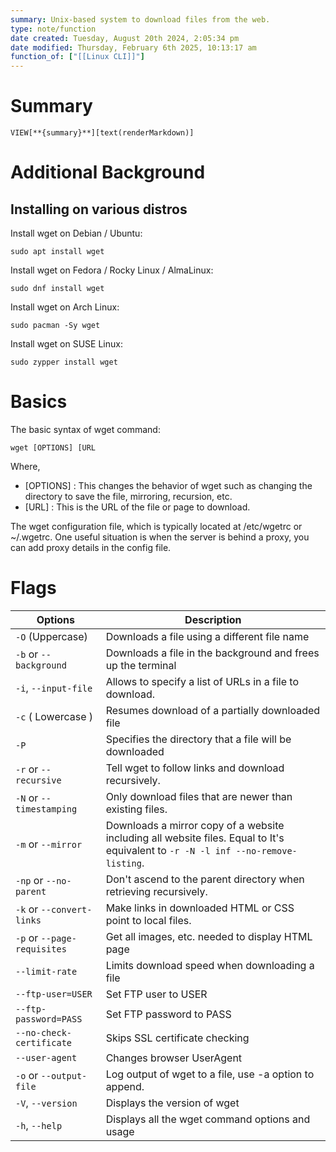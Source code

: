 ```yaml
---
summary: Unix-based system to download files from the web.
type: note/function
date created: Tuesday, August 20th 2024, 2:05:34 pm
date modified: Thursday, February 6th 2025, 10:13:17 am
function_of: ["[[Linux CLI]]"]
---
```

# Summary
`VIEW[**{summary}**][text(renderMarkdown)]`

# Additional Background

## Installing on various distros
Install wget on Debian / Ubuntu:

```
sudo apt install wget
```

Install wget on Fedora / Rocky Linux / AlmaLinux:

```
sudo dnf install wget
```

Install wget on Arch Linux:

```
sudo pacman -Sy wget
```

Install wget on SUSE Linux:

```
sudo zypper install wget
```

# Basics
The basic syntax of wget command:

```
wget [OPTIONS] [URL
```

Where,

- \[OPTIONS\] : This changes the behavior of wget such as changing the directory to save the file, mirroring, recursion, etc.
- \[URL\] : This is the URL of the file or page to download.

The wget configuration file, which is typically located at /etc/wgetrc or ~/.wgetrc. One useful situation is when the server is behind a proxy, you can add proxy details in the config file.

# Flags
|Options|Description|
|---|---|
|`-O` (Uppercase)|Downloads a file using a different file name|
|`-b` or `--background`|Downloads a file in the background and frees up the terminal|
|`-i`, `--input-file`|Allows to specify a list of URLs in a file to download.|
|`-c` ( Lowercase )|Resumes download of a partially downloaded file|
|`-P`|Specifies the directory that a file will be downloaded|
|`-r` or `--recursive`|Tell wget to follow links and download recursively.|
|`-N` or `--timestamping`|Only download files that are newer than existing files.|
|`-m` or `--mirror`|Downloads a mirror copy of a website including all website files. Equal to It's equivalent to `-r -N -l inf --no-remove-listing`.|
|`-np` or `--no-parent`|Don't ascend to the parent directory when retrieving recursively.|
|`-k` or `--convert-links`|Make links in downloaded HTML or CSS point to local files.|
|`-p` or `--page-requisites`|Get all images, etc. needed to display HTML page|
|`--limit-rate`|Limits download speed when downloading a file|
|`--ftp-user=USER`|Set FTP user to USER|
|`--ftp-password=PASS`|Set FTP password to PASS|
|`--no-check-certificate`|Skips SSL certificate checking|
|`--user-agent`|Changes browser UserAgent|
|`-o` or `--output-file`|Log output of wget to a file, use -a option to append.|
|`-V`, `--version`|Displays the version of wget|
|`-h`, `--help`|Displays all the wget command options and usage|
